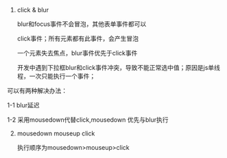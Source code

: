 1. click & blur

    blur和focus事件不会冒泡，其他表单事件都可以

    click事件；所有元素都有此事件，会产生冒泡

    一个元素失去焦点，blur事件优先于click事件

 

    开发中遇到下拉框blur和click事件冲突，导致不能正常选中值；原因是js单线程，一次只能执行一个事件；

可以有两种解决办法：

   1-1 blur延迟

   1-2 采用mousedown代替click,mousedown 优先与blur执行

 

2. mousedown mouseup click

   执行顺序为mousedown>mouseup>click